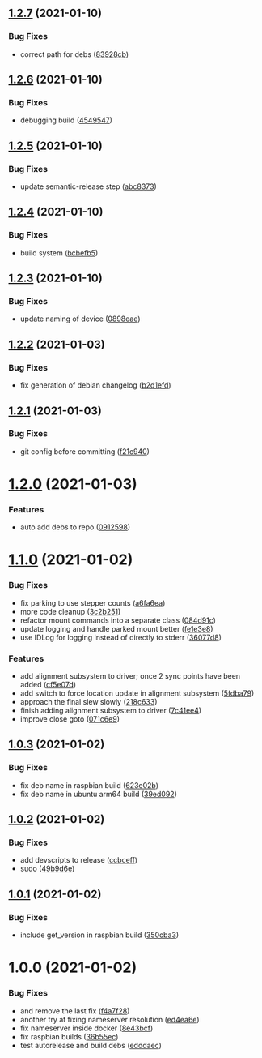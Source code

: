 ## [1.2.7](https://github.com/rickbassham/indi-celestron-cgx/compare/v1.2.6...v1.2.7) (2021-01-10)


### Bug Fixes

* correct path for debs ([83928cb](https://github.com/rickbassham/indi-celestron-cgx/commit/83928cb9509ff328a94c7e85c7e979bf40c11fbf))

## [1.2.6](https://github.com/rickbassham/indi-celestron-cgx/compare/v1.2.5...v1.2.6) (2021-01-10)


### Bug Fixes

* debugging build ([4549547](https://github.com/rickbassham/indi-celestron-cgx/commit/454954708f527d76d42d1376e6979a625e44c56b))

## [1.2.5](https://github.com/rickbassham/indi-celestron-cgx/compare/v1.2.4...v1.2.5) (2021-01-10)


### Bug Fixes

* update semantic-release step ([abc8373](https://github.com/rickbassham/indi-celestron-cgx/commit/abc8373eeef1acd77f127ed1ed995e02dcd903e6))

## [1.2.4](https://github.com/rickbassham/indi-celestron-cgx/compare/v1.2.3...v1.2.4) (2021-01-10)


### Bug Fixes

* build system ([bcbefb5](https://github.com/rickbassham/indi-celestron-cgx/commit/bcbefb52d7756ff7e638d29a4d140f4da4a83219))

## [1.2.3](https://github.com/rickbassham/indi-celestron-cgx/compare/v1.2.2...v1.2.3) (2021-01-10)


### Bug Fixes

* update naming of device ([0898eae](https://github.com/rickbassham/indi-celestron-cgx/commit/0898eae6a39c5800faac1c896752b563fd8a5aef))

## [1.2.2](https://github.com/rickbassham/indi-celestron-cgx/compare/v1.2.1...v1.2.2) (2021-01-03)


### Bug Fixes

* fix generation of debian changelog ([b2d1efd](https://github.com/rickbassham/indi-celestron-cgx/commit/b2d1efdb8fd136b62e749a179d5c36352cac2c36))

## [1.2.1](https://github.com/rickbassham/indi-celestron-cgx/compare/v1.2.0...v1.2.1) (2021-01-03)


### Bug Fixes

* git config before committing ([f21c940](https://github.com/rickbassham/indi-celestron-cgx/commit/f21c940eb1447dc8684e735422e40427ad2771fe))

# [1.2.0](https://github.com/rickbassham/indi-celestron-cgx/compare/v1.1.0...v1.2.0) (2021-01-03)


### Features

* auto add debs to repo ([0912598](https://github.com/rickbassham/indi-celestron-cgx/commit/0912598a4c3a1a26c1d5652832dadb6f4c8cfc0f))

# [1.1.0](https://github.com/rickbassham/indi-celestron-cgx/compare/v1.0.3...v1.1.0) (2021-01-02)


### Bug Fixes

* fix parking to use stepper counts ([a6fa6ea](https://github.com/rickbassham/indi-celestron-cgx/commit/a6fa6ea1f9e565fdeb00b41464789bd4eea82fd1))
* more code cleanup ([3c2b251](https://github.com/rickbassham/indi-celestron-cgx/commit/3c2b251460c8f6779b109bd563e9d4f6d894dcf1))
* refactor mount commands into a separate class ([084d91c](https://github.com/rickbassham/indi-celestron-cgx/commit/084d91cc4c07b890c452672604f81b75e4b5db17))
* update logging and handle parked mount better ([fe1e3e8](https://github.com/rickbassham/indi-celestron-cgx/commit/fe1e3e84695fcfb7b0b0c1e754cf15ac60e9b864))
* use IDLog for logging instead of directly to stderr ([36077d8](https://github.com/rickbassham/indi-celestron-cgx/commit/36077d8b15c63522f4b4eed978a687ab2ecb89e3))


### Features

* add alignment subsystem to driver; once 2 sync points have been added ([cf5e07d](https://github.com/rickbassham/indi-celestron-cgx/commit/cf5e07dff71790fbeb371063b379b4b93747ace1))
* add switch to force location update in alignment subsystem ([5fdba79](https://github.com/rickbassham/indi-celestron-cgx/commit/5fdba7973b9b98d7eaaa3dfae1cf83d7e61a20bf))
* approach the final slew slowly ([218c633](https://github.com/rickbassham/indi-celestron-cgx/commit/218c6335612399d1f748a3474961ca8945255e99))
* finish adding alignment subsystem to driver ([7c41ee4](https://github.com/rickbassham/indi-celestron-cgx/commit/7c41ee48347da6a1ec49a5f532c45a5678c37d0f))
* improve close goto ([071c6e9](https://github.com/rickbassham/indi-celestron-cgx/commit/071c6e9e00e053f83c30720da405a7f6e41ea74b))

## [1.0.3](https://github.com/rickbassham/indi-celestron-cgx/compare/v1.0.2...v1.0.3) (2021-01-02)


### Bug Fixes

* fix deb name in raspbian build ([623e02b](https://github.com/rickbassham/indi-celestron-cgx/commit/623e02b272782756c071fe8bf86a1989bc5662f7))
* fix deb name in ubuntu arm64 build ([39ed092](https://github.com/rickbassham/indi-celestron-cgx/commit/39ed0924b7b0bc2610355e26b499b24326957b1e))

## [1.0.2](https://github.com/rickbassham/indi-celestron-cgx/compare/v1.0.1...v1.0.2) (2021-01-02)


### Bug Fixes

* add devscripts to release ([ccbceff](https://github.com/rickbassham/indi-celestron-cgx/commit/ccbcefff6d75fd8431c37c801a897b4a0318737a))
* sudo ([49b9d6e](https://github.com/rickbassham/indi-celestron-cgx/commit/49b9d6ed23d8435f37eb38838e80b19dee50d7df))

## [1.0.1](https://github.com/rickbassham/indi-celestron-cgx/compare/v1.0.0...v1.0.1) (2021-01-02)


### Bug Fixes

* include get_version in raspbian build ([350cba3](https://github.com/rickbassham/indi-celestron-cgx/commit/350cba3d779ad0034d2e84a60941f89a4103c221))

# 1.0.0 (2021-01-02)


### Bug Fixes

* and remove the last fix ([f4a7f28](https://github.com/rickbassham/indi-celestron-cgx/commit/f4a7f2863b43015350da038b040f6094882e90f7))
* another try at fixing nameserver resolution ([ed4ea6e](https://github.com/rickbassham/indi-celestron-cgx/commit/ed4ea6e54f8786a6f34f8f5da10aac7b26b98aaf))
* fix nameserver inside docker ([8e43bcf](https://github.com/rickbassham/indi-celestron-cgx/commit/8e43bcfc34f3c5ec1a49819885a3d164e8918d1b))
* fix raspbian builds ([36b55ec](https://github.com/rickbassham/indi-celestron-cgx/commit/36b55ece01cc70ec18c88565548038ff1c77023c))
* test autorelease and build debs ([edddaec](https://github.com/rickbassham/indi-celestron-cgx/commit/edddaec9a39a2bc2080294de88ecd0e70414d461))
